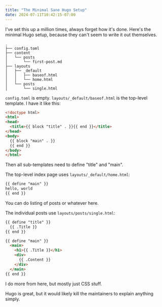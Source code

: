 ```yaml
---
title: "The Minimal Sane Hugo Setup"
date: 2024-07-11T10:42:15-07:00
---
```


I've set this up a million times, always forget how it's done. Here's the
minimal Hugo setup, because they can't seem to write it out themselves.

```
.
├── config.toml
├── content
│   └── posts
│       └── first-post.md
├── layouts
│   ├── _default
│   │   ├── baseof.html
│   │   └── home.html
│   └── posts
│       └── single.html
```

`config.toml` is empty. `layouts/_default/baseof.html` is the top-level
template. I have it like this:

```html
<!doctype html>
<html>
<head>
  <title>{{ block "title" . }}{{ end }}</title>
</head>
<body>
  {{ block "main" . }}
  {{ end }}
</body>
</html>
```

Then all sub-templates need to define "title" and "main". 

The top-level index page uses `layouts/_default/home.html`:

```html
{{ define "main" }}
hello, world
{{ end }}
```

You can do listing of posts or whatever here.

The individual posts use `layouts/posts/single.html`:

```html
{{ define "title" }}
  {{ .Title }}
{{ end }}

{{ define "main" }}
  <main>
    <h1>{{ .Title }}</h1>
    <div>
      {{ .Content }}
    </div>
  </main>
{{ end }}
```

I do more from here, but mostly just CSS stuff.

Hugo is great, but it would likely kill the maintainers to explain anything
simply.
